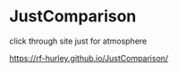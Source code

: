 # JustComparison
click through site just for atmosphere

https://rf-hurley.github.io/JustComparison/
